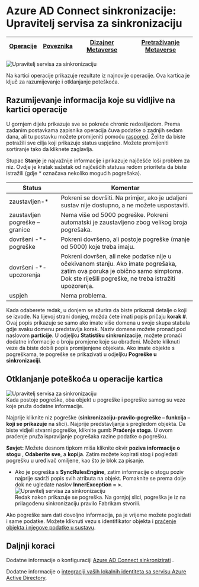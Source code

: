 <properties
    pageTitle="Azure AD Connect sinkronizacije: Upravitelj sinkronizacije servisa korisničkog Sučelja | Microsoft Azure"
    description="Objašnjenje kartici operacije u Upravitelj servisa sinkronizacije za Azure AD Connect."
    services="active-directory"
    documentationCenter=""
    authors="andkjell"
    manager="femila"
    editor=""/>

<tags
    ms.service="active-directory"
    ms.workload="identity"
    ms.tgt_pltfrm="na"
    ms.devlang="na"
    ms.topic="article"
    ms.date="09/07/2016"
    ms.author="billmath"/>


# <a name="azure-ad-connect-sync-synchronization-service-manager"></a>Azure AD Connect sinkronizacije: Upravitelj servisa za sinkronizaciju

[Operacije](active-directory-aadconnectsync-service-manager-ui-operations.md) | [Poveznika](active-directory-aadconnectsync-service-manager-ui-connectors.md) | [Dizajner Metaverse](active-directory-aadconnectsync-service-manager-ui-mvdesigner.md) | [Pretraživanje Metaverse](active-directory-aadconnectsync-service-manager-ui-mvsearch.md)
--- | --- | --- | ---

![Upravitelj servisa za sinkronizaciju](./media/active-directory-aadconnectsync-service-manager-ui/operations.png)

Na kartici operacije prikazuje rezultate iz najnovije operacije. Ova kartica je ključ za razumijevanje i otklanjanje poteškoća.

## <a name="understand-the-information-visible-in-the-operations-tab"></a>Razumijevanje informacija koje su vidljive na kartici operacije
U gornjem dijelu prikazuje sve se pokreće chronic redoslijedom. Prema zadanim postavkama zapisnika operacija čuva podatke o zadnjih sedam dana, ali tu postavku možete promijeniti pomoću [raspored](active-directory-aadconnectsync-feature-scheduler.md). Želite da biste potražili sve cilja koji prikazuje status uspješno. Možete promijeniti sortiranje tako da kliknete zaglavlja.

Stupac **Stanje** je najvažnije informacije i prikazuje najčešće loši problem za niz. Ovdje je kratak sažetak od najčešćih statusa redom prioriteta da biste istražili (gdje * označava nekoliko mogućih pogrešaka).

Status | Komentar
--- | ---
zaustavljen-* | Pokreni se dovršiti. Na primjer, ako je udaljeni sustav nije dostupno, a ne možete uspostaviti.
zaustavljen pogreške – granice | Nema više od 5000 pogreške. Pokreni automatski je zaustavljeno zbog velikog broja pogrešaka.
dovršeni -\*-pogreške | Pokreni dovršeno, ali postoje pogreške (manje od 5000) koje treba imaju.
dovršeni -\*-upozorenja | Pokreni dovršen, ali neke podatke nije u očekivanom stanju. Ako imate pogrešaka, zatim ova poruka je obično samo simptoma. Dok ste riješili pogreške, ne treba istražiti upozorenja.
uspjeh | Nema problema.

Kada odaberete redak, u donjem se ažurira da biste prikazali detalje o koji se izvode. Na lijevoj strani donjeg, možda ćete imati popis pričaju **korak #**. Ovaj popis prikazuje se samo ako imate više domena u svoje skupa stabala gdje svaku domenu predstavlja korak. Naziv domene možete pronaći pod naslovom **particije**. U odjeljku **Statistiku sinkronizacije**, možete pronaći dodatne informacije o broju promjene koje su obrađeni. Možete kliknuti veze da biste dobili popis promijenjene objekata. Ako imate objekte s pogreškama, te pogreške se prikazivati u odjeljku **Pogreške u sinkronizaciji**.

## <a name="troubleshoot-errors-in-operations-tab"></a>Otklanjanje poteškoća u operacije kartica
![Upravitelj servisa za sinkronizaciju](./media/active-directory-aadconnectsync-service-manager-ui/errorsync.png)  
Kada postoje pogreške, oba objekt u pogreške i pogreške samog su veze koje pruža dodatne informacije.

Najprije kliknite niz pogreške (**sinkronizaciju-pravilo-pogreške – funkcija – koji se prikazuje** na slici). Najprije predstavljanja s pregledom objekta. Da biste vidjeli stvarni pogreške, kliknite gumb **Praćenje stoga**. U ovom praćenje pruža ispravljanje pogrešaka razine podatke o pogrešku.

**Savjet:** Možete desnom tipkom miša kliknite okvir **poziva informacije o stogu** , **Odaberite sve**, a **kopija**. Zatim možete kopirati stog i pogledati pogrešku u uređivač omiljene, kao što je blok za pisanje.

- Ako je pogreška s **SyncRulesEngine**, zatim informacije o stogu poziv najprije sadrži popis svih atributa na objekt. Pomaknite se prema dolje dok ne ugledate naslov **InnerException = >**.  
![Upravitelj servisa za sinkronizaciju](./media/active-directory-aadconnectsync-service-manager-ui/errorinnerexception.png)  
Redak nakon prikazuje se pogreška. Na gornjoj slici, pogreška je iz na prilagođenu sinkronizaciju pravilo Fabrikam stvorili.

Ako pogreške sam dati dovoljno informacija, pa je vrijeme možete pogledati i same podatke. Možete kliknuti vezu s identifikator objekta i [praćenje objekta i njegove podatke u sustavu](active-directory-aadconnectsync-service-manager-ui-connectors.md#follow-an-object-and-its-data-through-the-system).

## <a name="next-steps"></a>Daljnji koraci
Dodatne informacije o konfiguraciji [Azure AD Connect sinkronizirati](active-directory-aadconnectsync-whatis.md) .

Dodatne informacije o [integraciji vaših lokalnih identiteta sa servisu Azure Active Directory](active-directory-aadconnect.md).
